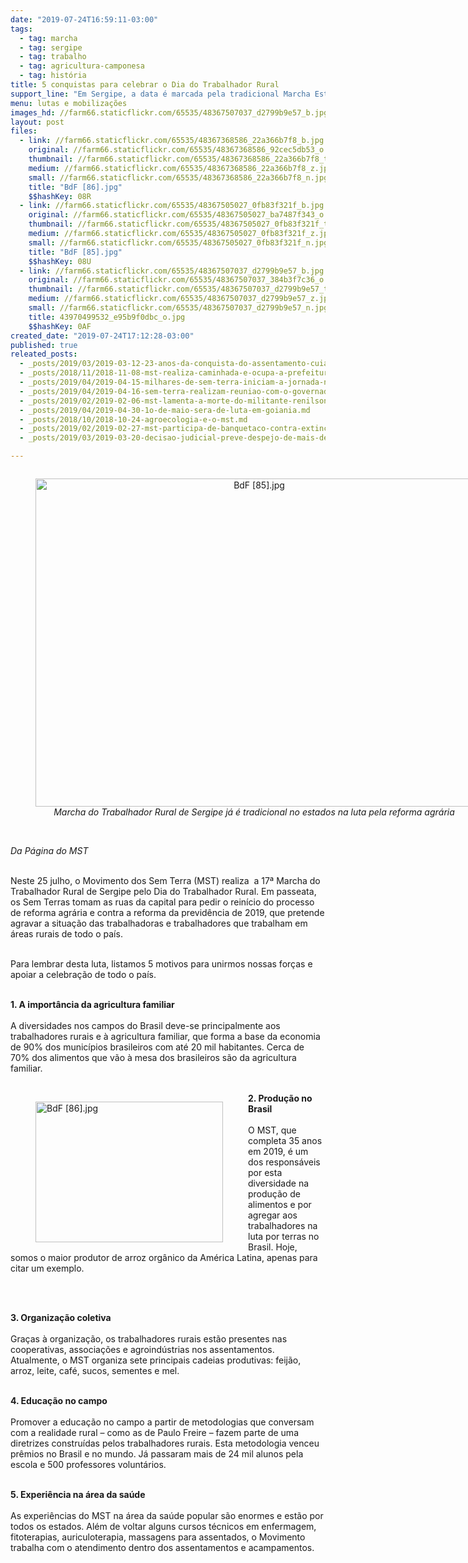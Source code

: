 ```yaml
---
date: "2019-07-24T16:59:11-03:00"
tags:
  - tag: marcha
  - tag: sergipe
  - tag: trabalho
  - tag: agricultura-camponesa
  - tag: história
title: 5 conquistas para celebrar o Dia do Trabalhador Rural
support_line: "​Em Sergipe, a data é marcada pela tradicional Marcha Estadual dos Trabalhadores Rurais Sem Terra"
menu: lutas e mobilizações
images_hd: //farm66.staticflickr.com/65535/48367507037_d2799b9e57_b.jpg
layout: post
files:
  - link: //farm66.staticflickr.com/65535/48367368586_22a366b7f8_b.jpg
    original: //farm66.staticflickr.com/65535/48367368586_92cec5db53_o.jpg
    thumbnail: //farm66.staticflickr.com/65535/48367368586_22a366b7f8_t.jpg
    medium: //farm66.staticflickr.com/65535/48367368586_22a366b7f8_z.jpg
    small: //farm66.staticflickr.com/65535/48367368586_22a366b7f8_n.jpg
    title: "BdF [86].jpg"
    $$hashKey: 08R
  - link: //farm66.staticflickr.com/65535/48367505027_0fb83f321f_b.jpg
    original: //farm66.staticflickr.com/65535/48367505027_ba7487f343_o.jpg
    thumbnail: //farm66.staticflickr.com/65535/48367505027_0fb83f321f_t.jpg
    medium: //farm66.staticflickr.com/65535/48367505027_0fb83f321f_z.jpg
    small: //farm66.staticflickr.com/65535/48367505027_0fb83f321f_n.jpg
    title: "BdF [85].jpg"
    $$hashKey: 08U
  - link: //farm66.staticflickr.com/65535/48367507037_d2799b9e57_b.jpg
    original: //farm66.staticflickr.com/65535/48367507037_384b3f7c36_o.jpg
    thumbnail: //farm66.staticflickr.com/65535/48367507037_d2799b9e57_t.jpg
    medium: //farm66.staticflickr.com/65535/48367507037_d2799b9e57_z.jpg
    small: //farm66.staticflickr.com/65535/48367507037_d2799b9e57_n.jpg
    title: 43970499532_e95b9f0dbc_o.jpg
    $$hashKey: 0AF
created_date: "2019-07-24T17:12:28-03:00"
published: true
releated_posts:
  - _posts/2019/03/2019-03-12-23-anos-da-conquista-do-assentamento-cuiaba-em-caninde-do-sao-francisco.md
  - _posts/2018/11/2018-11-08-mst-realiza-caminhada-e-ocupa-a-prefeitura-de-quixeramobim-ce.md
  - _posts/2019/04/2019-04-15-milhares-de-sem-terra-iniciam-a-jornada-nacional-de-lutas-pela-reforma-agraria-em-todo-pais.md
  - _posts/2019/04/2019-04-16-sem-terra-realizam-reuniao-com-o-governador-de-alagoas-na-manha-de-hoje.md
  - _posts/2019/02/2019-02-06-mst-lamenta-a-morte-do-militante-renilson-pinheiro.md
  - _posts/2019/04/2019-04-30-1o-de-maio-sera-de-luta-em-goiania.md
  - _posts/2018/10/2018-10-24-agroecologia-e-o-mst.md
  - _posts/2019/02/2019-02-27-mst-participa-de-banquetaco-contra-extincao-do-consea.md
  - _posts/2019/03/2019-03-20-decisao-judicial-preve-despejo-de-mais-de-70-familias-em-babaculandia-to.md

---
```

<div style="text-align:center">
<figure class="image" style="display:inline-block"><img alt="BdF [85].jpg" height="525" src="//farm66.staticflickr.com/65535/48367505027_0fb83f321f_b.jpg" width="700" />
<figcaption><em>Marcha do Trabalhador Rural de Sergipe j&aacute; &eacute; tradicional no estados na luta pela reforma agr&aacute;ria</em></figcaption>
</figure>
</div>

<p><br />
<em>Da P&aacute;gina do MST</em><br />
&nbsp;</p>

<p>Neste 25 julho, o Movimento dos Sem Terra (MST) realiza&nbsp; a 17&ordf; Marcha do Trabalhador Rural de Sergipe pelo Dia do Trabalhador Rural. Em passeata, os Sem Terras tomam as ruas da capital para pedir o rein&iacute;cio do processo de reforma agr&aacute;ria e contra a reforma da previd&ecirc;ncia de 2019, que pretende agravar a situa&ccedil;&atilde;o das trabalhadoras e trabalhadores que trabalham em &aacute;reas rurais de todo o pa&iacute;s.<br />
&nbsp;</p>

<p>Para lembrar desta luta, listamos 5 motivos para unirmos nossas for&ccedil;as e apoiar a celebra&ccedil;&atilde;o de todo o pa&iacute;s.&nbsp;<br />
&nbsp;</p>

<p><strong>1. A import&acirc;ncia da agricultura familiar</strong><br />
<br />
A diversidades nos campos do Brasil deve-se principalmente aos trabalhadores rurais e &agrave; agricultura familiar, que forma a base da economia de 90% dos munic&iacute;pios brasileiros com at&eacute; 20 mil habitantes. Cerca de 70% dos alimentos que v&atilde;o &agrave; mesa dos brasileiros s&atilde;o da agricultura familiar.&nbsp;<br />
&nbsp;</p>

<figure class="image" style="float:left"><img alt="BdF [86].jpg" height="225" src="//farm66.staticflickr.com/65535/48367368586_22a366b7f8_b.jpg" width="300" />
<figcaption></figcaption>
</figure>

<p><strong>2. Produ&ccedil;&atilde;o no Brasil</strong><br />
<br />
O MST, que completa 35 anos em 2019, &eacute; um dos respons&aacute;veis por esta diversidade na produ&ccedil;&atilde;o de alimentos e por agregar aos trabalhadores na luta por terras no Brasil. Hoje, somos o maior produtor de arroz org&acirc;nico da Am&eacute;rica Latina, apenas para citar um exemplo.&nbsp;<br />
&nbsp;</p>

<p>&nbsp;</p>

<p><strong>3. Organiza&ccedil;&atilde;o coletiva</strong><br />
<br />
Gra&ccedil;as &agrave; organiza&ccedil;&atilde;o, os trabalhadores rurais est&atilde;o presentes nas cooperativas, associa&ccedil;&otilde;es e agroind&uacute;strias nos assentamentos. Atualmente, o MST organiza sete principais cadeias produtivas: feij&atilde;o, arroz, leite, caf&eacute;, sucos, sementes e mel.&nbsp; &nbsp;<br />
&nbsp;</p>

<p><strong>4. Educa&ccedil;&atilde;o no campo</strong><br />
<br />
Promover a educa&ccedil;&atilde;o no campo a partir de metodologias que conversam com a realidade rural &ndash; como as de Paulo Freire &ndash; fazem parte de uma diretrizes constru&iacute;das pelos trabalhadores rurais. Esta metodologia venceu pr&ecirc;mios no Brasil e no mundo. J&aacute; passaram mais de 24 mil alunos pela escola e 500 professores volunt&aacute;rios.<br />
&nbsp;</p>

<p><strong>5. Experi&ecirc;ncia na &aacute;rea da sa&uacute;de&nbsp;</strong><br />
<br />
As experi&ecirc;ncias do MST na &aacute;rea da sa&uacute;de popular s&atilde;o enormes e est&atilde;o por todos os estados. Al&eacute;m de voltar alguns cursos t&eacute;cnicos em enfermagem, fitoterapias, auriculoterapia, massagens para assentados, o Movimento trabalha com o atendimento dentro dos assentamentos e acampamentos.&nbsp;</p>

<p>&nbsp;</p>
